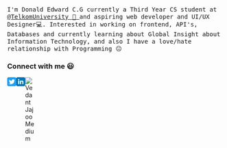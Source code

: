 
<p>
  
  <br><br> 
  <samp>
    I'm Donald Edward C.G</a> currently a Third Year CS student at <a href="https://telkomuniversity.ac.id/en/">@TelkomUniversity :school: </a> and aspiring web developer and UI/UX Designer:computer:. Interested in working on frontend, API's, Databases and currently learning about Global Insight about Information Technology, and also I have a love/hate relationship with Programming :neutral_face:
  </samp>
</p>

### Connect with me :smiley:
<a href="https://twitter.com/donaldgracie1">
  <img align="left" alt="Vedant Jajoo Twitter" width="21px" src="https://raw.githubusercontent.com/edent/SuperTinyIcons/099dc12b59179d07d534069bc8551718f786d91a/images/svg/twitter.svg" />
</a>
<a href="https://www.linkedin.com/in/donald-gracie-b96221143/">
  <img align="left" alt="Vedant Jajoo Linkdin" width="21px" src="https://raw.githubusercontent.com/edent/SuperTinyIcons/099dc12b59179d07d534069bc8551718f786d91a/images/svg/linkedin.svg" />
</a>
<a href="https://www.quora.com/profile/Donald-Gracie">
  <img align="left" alt="Vedant Jajoo Medium" width="21px" src="https://raw.githubusercontent.com/FortAwesome/Font-Awesome/1147d199a35293b391152ee85e2d30988439157f/svgs/brands/quora.svg" />
